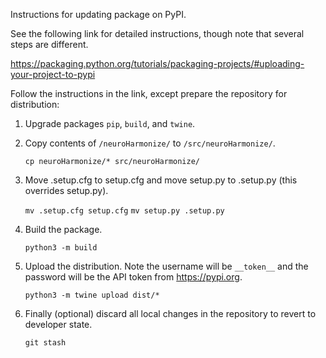 Instructions for updating package on PyPI.

See the following link for detailed instructions, though note that several steps are different.

<https://packaging.python.org/tutorials/packaging-projects/#uploading-your-project-to-pypi>

Follow the instructions in the link, except prepare the repository for distribution:

1. Upgrade packages `pip`, `build`, and `twine`.
2. Copy contents of `/neuroHarmonize/` to `/src/neuroHarmonize/`.

      ```cp neuroHarmonize/* src/neuroHarmonize/```

3. Move .setup.cfg to setup.cfg and move setup.py to .setup.py (this overrides setup.py).

      ```mv .setup.cfg setup.cfg```
      ```mv setup.py .setup.py```

4. Build the package.

      ```python3 -m build ```

5. Upload the distribution. Note the username will be `__token__` and the password will be the API token from <https://pypi.org>.

      ```python3 -m twine upload dist/*```

6. Finally (optional) discard all local changes in the repository to revert to developer state.

      ```git stash```
